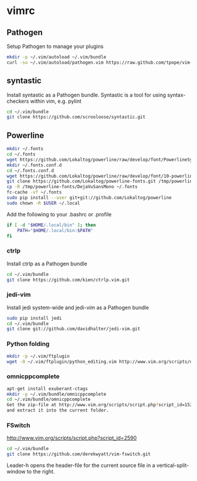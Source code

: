 vimrc
=====

## Pathogen

Setup Pathogen to manage your plugins
```bash
mkdir -p ~/.vim/autoload ~/.vim/bundle
curl -so ~/.vim/autoload/pathogen.vim https://raw.github.com/tpope/vim-pathogen/HEAD/autoload/pathogen.vim
```

## syntastic

Install syntastic as a Pathogen bundle.
Syntastic is a tool for using syntax-checkers within vim, e.g. pylint

```bash
cd ~/.vim/bundle
git clone https://github.com/scrooloose/syntastic.git
```

## Powerline

```bash
mkdir ~/.fonts
cd ~/.fonts
wget https://github.com/Lokaltog/powerline/raw/develop/font/PowerlineSymbols.otf
mkdir ~/.fonts.conf.d
cd ~/.fonts.conf.d
wget https://github.com/Lokaltog/powerline/raw/develop/font/10-powerline-symbols.conf
git clone https://github.com/Lokaltog/powerline-fonts.git /tmp/powerline-fonts
cp -R /tmp/powerline-fonts/DejaVuSansMono ~/.fonts
fc-cache -vf ~/.fonts
sudo pip install --user git+git://github.com/Lokaltog/powerline
sudo chown -R $USER ~/.local
```

Add the following to your .bashrc or .profile

```bash
if [ -d "$HOME/.local/bin" ]; then
    PATH="$HOME/.local/bin:$PATH"
fi
```

### ctrlp

Install ctrlp as a Pathogen bundle

```bash
cd ~/.vim/bundle
git clone https://github.com/kien/ctrlp.vim.git
```

### jedi-vim

Install jedi system-wide and jedi-vim as a Pathogen bundle

```bash
sudo pip install jedi
cd ~/.vim/bundle
git clone git://github.com/davidhalter/jedi-vim.git
```

### Python folding

```bash
mkdir -p ~/.vim/ftplugin
wget -O ~/.vim/ftplugin/python_editing.vim http://www.vim.org/scripts/download_script.php?src_id=5492
```

### omnicppcomplete

```bash
apt-get install exuberant-ctags
mkdir -p ~/.vim/bundle/omnicppcomplete
cd ~/.vim/bundle/omnicppcomplete
Get the zip-file at http://www.vim.org/scripts/script.php?script_id=1520
and extract it into the current folder.
```

### FSwitch

http://www.vim.org/scripts/script.php?script_id=2590

```bash
cd ~/.vim/bundle
git clone https://github.com/derekwyatt/vim-fswitch.git
```

Leader-h opens the header-file for the current source file in a vertical-split-window to the right.
